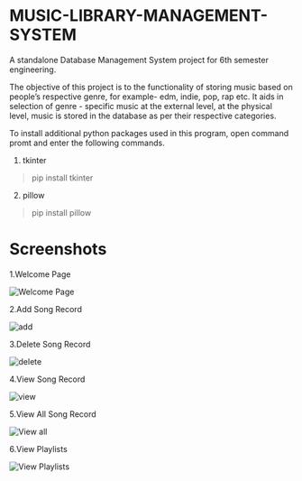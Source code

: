 # MUSIC-LIBRARY-MANAGEMENT-SYSTEM
A standalone Database Management System project for 6th semester engineering.

The objective of this project is to the functionality of storing music based on people’s respective genre, for example- edm, indie, pop, rap etc. It aids in selection of genre - specific music at the external level, at the physical level, music is stored in the database as per their respective categories.

To install additional python packages used in this program, open command promt and enter the following commands.

1. tkinter

>pip install tkinter

2. pillow
 
>pip install pillow



# Screenshots

1.Welcome Page


![Welcome Page](https://user-images.githubusercontent.com/92858808/211182326-2241d868-4d69-4038-9118-52ca210d5783.png)


2.Add Song Record


![add](https://user-images.githubusercontent.com/92858808/211182332-7e9fe6fe-74b2-4254-aa12-a63fdc16bcd6.png)

3.Delete Song Record


![delete](https://user-images.githubusercontent.com/92858808/211182343-fb66dbca-6f5e-4fa8-b73c-49e42b789ca4.png)


4.View Song Record


![view](https://user-images.githubusercontent.com/92858808/211182351-11537c66-4a86-4c03-b7f4-a0086d1419b6.png)

5.View All Song Record


![View all](https://user-images.githubusercontent.com/92858808/211182362-35a20fbc-fc26-4da4-894e-54b85bf540fd.png)

6.View Playlists


![View Playlists](https://user-images.githubusercontent.com/92858808/211182369-578cb853-f8e0-49c2-8af5-08fa4cf49c99.png)
